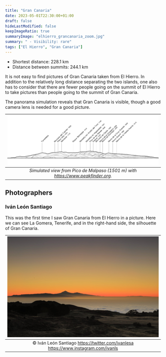 ```yaml
---
title: "Gran Canaria"
date: 2023-05-01T22:30:00+01:00
draft: false
hideLastModified: false
keepImageRatio: true
summaryImage: "elhierro_grancanaria_zoom.jpg"
summary: " - Visibility: rare"
tags: ["El Hierro", "Gran Canaria"]
---
```


- Shortest distance: 228.1 km    
- Distance between summits: 244.1 km

It is not easy to find pictures of Gran Canaria taken from El Hierro. 
In addition to the relatively long distance separating the two islands, one also has to consider that there are fewer people going on the summit of El Hierro to take pictures than people going to the summit of Gran Canaria.

The panorama simulation reveals that Gran Canaria is visible, though a good camera lens is needed for a good picture.

| ![Gran Canaria from El Hierro](elhierro_grancanaria_pano.png) |
|:--:| 
| _Simulated view from Pico de Malpaso (1501 m) with https://www.peakfinder.org._ |


## Photographers

### Iván León Santiago

This was the first time I saw Gran Canaria from El Hierro in a picture. Here we can see La Gomera, Tenerife, and in the right-hand side, the silhouette of Gran Canaria. 

| ![Gran Canaria from El Hierro](elhierro_grancanaria.jpg) |
| :--: |
| ©  Iván León Santiago https://twitter.com/ivanlesa https://www.instagram.com/ivanls | 

